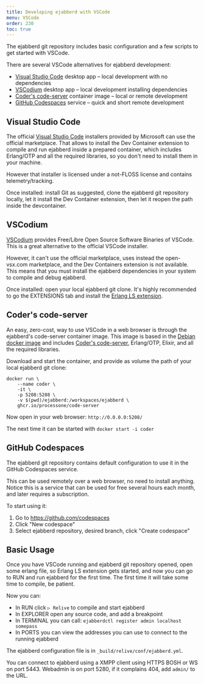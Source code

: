 ```yaml
---
title: Developing ejabberd with VSCode
menu: VSCode
order: 230
toc: true
---
```


The ejabberd git repository includes basic configuration and a few
scripts to get started with VSCode.

There are several VSCode alternatives for ejabberd development:

* [Visual Studio Code](#visual-studio-code) desktop app –
  local development with no dependencies
* [VSCodium](#vscodium) desktop app –
  local development installing dependencies
* [Coder's code-server](#coders-code-server) container image –
  local or remote development
* [GitHub Codespaces](#github-codespaces) service –
  quick and short remote development


Visual Studio Code
------------------

The official [Visual Studio Code](https://code.visualstudio.com/)
installers provided by Microsoft can use the official marketplace.
That allows to install the Dev Container extension
to compile and run ejabberd inside a prepared container,
which includes Erlang/OTP and all the required libraries,
so you don't need to install them in your machine.

However that installer is licensed under a not-FLOSS license
and contains telemetry/tracking.

Once installed: install Git as suggested,
clone the ejabberd git repository locally,
let it install the Dev Container extension,
then let it reopen the path inside the devcontainer.


VSCodium
--------

[VSCodium](https://github.com/VSCodium/vscodium)
provides Free/Libre Open Source Software Binaries of VSCode.
This is a great alternative to the official VSCode installer.

However, it can't use the official marketplace,
uses instead the open-vsx.com marketplace,
and the Dev Containers extension is not available.
This means that you must install the ejabberd dependencies
in your system to compile and debug ejabberd.

Once installed: open your local ejabberd git clone.
It's highly recommended to go the EXTENSIONS tab
and install the [Erlang LS extension](https://github.com/erlang-ls/vscode).


Coder's code-server
-------------------

An easy, zero-cost, way to use VSCode in a web browser is through
the ejabberd's code-server container image.
This image is based in the [Debian docker image](https://hub.docker.com/_/debian)
and includes [Coder's code-server](https://github.com/coder/code-server),
Erlang/OTP, Elixir, and all the required libraries.

Download and start the container,
and provide as volume the path of your local ejabberd git clone:
```
docker run \
    --name coder \
    -it \
    -p 5208:5208 \
    -v $(pwd)/ejabberd:/workspaces/ejabberd \
    ghcr.io/processone/code-server
```
Now open in your web browser: `http://0.0.0.0:5208/`

The next time it can be started with `docker start -i coder`


GitHub Codespaces
-----------------

The ejabberd git repository contains default configuration to use it in the
GitHub Codespaces service.

This can be used remotely over a web browser, no need to install anything.
Notice this is a service that can be used for free several hours each month,
and later requires a subscription.

To start using it:

1. Go to https://github.com/codespaces
2. Click "New codespace"
3. Select ejabberd repository, desired branch, click "Create codespace"


Basic Usage
-----------

Once you have VSCode running and ejabberd git repository opened,
open some erlang file, so Erlang LS extension gets started,
and now you can go to RUN and run ejabberd for the first time.
The first time it will take some time to compile, be patient.

Now you can:

- In RUN click `▷ Relive` to compile and start ejabberd
- In EXPLORER open any source code, and add a breakpoint
- In TERMINAL you can call: `ejabberdctl register admin localhost somepass`
- In PORTS you can view the addresses you can use to connect to the running ejabberd

The ejabberd configuration file is in `_build/relive/conf/ejabberd.yml`.

You can connect to ejabberd using a XMPP client using HTTPS BOSH or WS on port 5443.
Webadmin is on port 5280, if it complains 404, add `admin/` to the URL.


